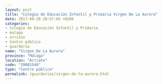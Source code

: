 ```yaml
---
layout: post
title: "Colegio de Educación Infantil y Primaria Virgen De La Aurora"
date: 2017-09-20 20:57:05 +0200
categories:
- Colegio de Educación Infantil y Primaria
- malaga
- arriate
- Centro público
- guarderia
name: "Virgen De La Aurora"
province: "Málaga"
location: "Arriate"
code: "29001546"
type: "Centro público"
permalink: /guarderias/virgen-de-la-aurora.html
---
```

